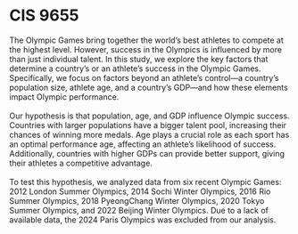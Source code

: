 # CIS 9655

The Olympic Games bring together the world’s best athletes to compete at the highest level. However, success in the Olympics is influenced by more than just individual talent. In this study, we explore the key factors that determine a country’s or an athlete’s success in the Olympic Games. Specifically, we focus on factors beyond an athlete’s control—a country’s population size, athlete age, and a country’s GDP—and how these elements impact Olympic performance.
<br><br>
Our hypothesis is that population, age, and GDP influence Olympic success. Countries with larger populations have a bigger talent pool, increasing their chances of winning more medals. Age plays a crucial role as each sport has an optimal performance age, affecting an athlete’s likelihood of success. Additionally, countries with higher GDPs can provide better support, giving their athletes a competitive advantage.
<br><br>
To test this hypothesis, we analyzed data from six recent Olympic Games: 2012 London Summer Olympics, 2014 Sochi Winter Olympics, 2016 Rio Summer Olympics, 2018 PyeongChang Winter Olympics, 2020 Tokyo Summer Olympics, and 2022 Beijing Winter Olympics. Due to a lack of available data, the 2024 Paris Olympics was excluded from our analysis.
